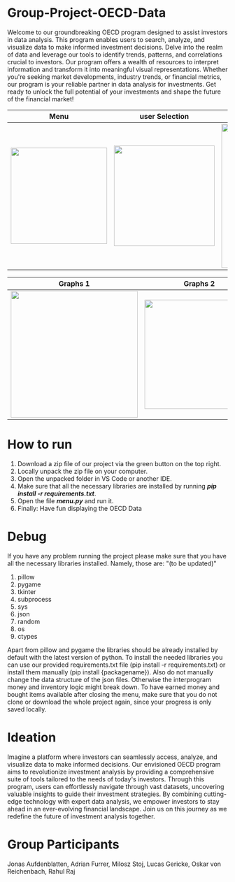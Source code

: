 # Group-Project-OECD-Data

Welcome to our groundbreaking OECD program designed to assist investors in data analysis. This program enables users to search, analyze, and visualize data to make informed investment decisions. Delve into the realm of data and leverage our tools to identify trends, patterns, and correlations crucial to investors. Our program offers a wealth of resources to interpret information and transform it into meaningful visual representations. Whether you're seeking market developments, industry trends, or financial metrics, our program is your reliable partner in data analysis for investments. Get ready to unlock the full potential of your investments and shape the future of the financial market!


Menu                                                    |  user Selection                                        |  OECD Data           
:------------------------------------------------------:|:------------------------------------------------------:|:------------------------------------------------------:
<img src="graphic/Readme/menu.png" width="220">         |  <img src="graphic/Readme/memory.png" width="230">     | <img src="graphic/Readme/roulette.png" width="330"> 

Graphs 1                                                |  Graphs 2                                              |  Graphs 3                 
:------------------------------------------------------:|:------------------------------------------------------:|:------------------------------------------------------:
<img src="graphic/Readme/slot.png" width="290">         |  <img src="graphic/Readme/shop.png" width="250">       | <img src="graphic/Readme/showroom.png" width="240">




# How to run
1. Download a zip file of our project via the green button on the top right. <br />
2. Locally unpack the zip file on your computer.
3. Open the unpacked folder in VS Code or another IDE.
4. Make sure that all the necessary libraries are installed by running ***pip install -r requirements.txt***.
5. Open the file ***menu.py*** and run it. 
6. Finally: Have fun displaying the OECD Data


# Debug
If you have any problem running the project please make sure that you have all the necessary libraries installed. Namely, those are: 
"(to be updated)"
1. pillow
3. pygame
4. tkinter
5. subprocess 
6. sys
7. json
8. random
9. os
10. ctypes

Apart from pillow and pygame the libraries should be already installed by default with the latest version of python. To install the needed libraries you can use our provided requirements.txt file (pip install -r requirements.txt) or install them manually (pip install {packagename}). 
Also do not manually change the data structure of the json files. Otherwise the interprogram money and inventory logic might break down. To have earned money and bought items available after closing the menu, make sure that you do not clone or download the whole project again, since your progress is only saved locally.  

# Ideation
Imagine a platform where investors can seamlessly access, analyze, and visualize data to make informed decisions. Our envisioned OECD program aims to revolutionize investment analysis by providing a comprehensive suite of tools tailored to the needs of today's investors. Through this program, users can effortlessly navigate through vast datasets, uncovering valuable insights to guide their investment strategies. By combining cutting-edge technology with expert data analysis, we empower investors to stay ahead in an ever-evolving financial landscape. Join us on this journey as we redefine the future of investment analysis together.

# Group Participants
Jonas Aufdenblatten, Adrian Furrer, Milosz Stoj, Lucas Gericke, Oskar von Reichenbach, Rahul Raj

